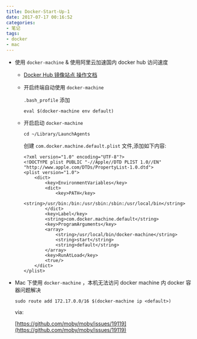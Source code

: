 ```yaml
---
title: Docker-Start-Up-1
date: 2017-07-17 00:16:52
categories:
- 笔记
tags:
- docker
- mac
---
```


- 使用 `docker-machine` & 使用阿里云加速国内 docker hub 访问速度

  + [Docker Hub 镜像站点 操作文档](https://cr.console.aliyun.com/?spm=5176.1971733.0.2.1dcs9Z#/accelerator)
  + 开启终端自动使用 `docker-machine`

    `.bash_profile` 添加
    ```
    eval $(docker-machine env default)
    ```
  + 开启启动 `docker-machine`
    ```
    cd ~/Library/LaunchAgents
    ```
    创建 `com.docker.machine.default.plist` 文件,添加如下内容:
    ```
    <?xml version="1.0" encoding="UTF-8"?>
    <!DOCTYPE plist PUBLIC "-//Apple//DTD PLIST 1.0//EN" "http://www.apple.com/DTDs/PropertyList-1.0.dtd">
    <plist version="1.0">
        <dict>
            <key>EnvironmentVariables</key>
            <dict>
                <key>PATH</key>
                <string>/usr/bin:/bin:/usr/sbin:/sbin:/usr/local/bin</string>
            </dict>
            <key>Label</key>
            <string>com.docker.machine.default</string>
            <key>ProgramArguments</key>
            <array>
                <string>/usr/local/bin/docker-machine</string>
                <string>start</string>
                <string>default</string>
            </array>
            <key>RunAtLoad</key>
            <true/>
        </dict>
    </plist>
    ```


- Mac 下使用 `docker-machine` ，本机无法访问 docker machine 内 docker 容器问题解决

  ```
  sudo route add 172.17.0.0/16 $(docker-machine ip <default>)
  ```

  via:
  
  [https://github.com/moby/moby/issues/19119](https://github.com/moby/moby/issues/19119)
